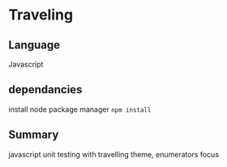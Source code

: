 # Traveling

## Language

Javascript

## dependancies

install node package manager
`npm install`

## Summary
javascript unit testing with travelling theme, enumerators focus
